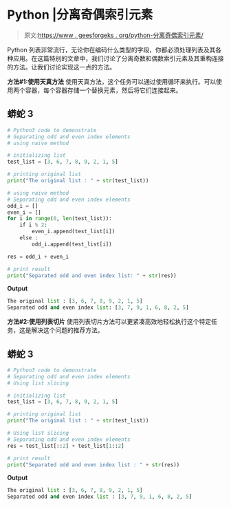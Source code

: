 # Python |分离奇偶索引元素

> 原文:[https://www . geesforgeks . org/python-分离奇偶索引元素/](https://www.geeksforgeeks.org/python-separate-odd-and-even-index-elements/)

Python 列表非常流行，无论你在编码什么类型的字段，你都必须处理列表及其各种应用。在这篇特别的文章中，我们讨论了分离奇数和偶数索引元素及其重构连接的方法。让我们讨论实现这一点的方法。

**方法#1:使用天真方法**
使用天真方法，这个任务可以通过使用循环来执行。可以使用两个容器，每个容器存储一个替换元素，然后将它们连接起来。

## 蟒蛇 3

```py
# Python3 code to demonstrate
# Separating odd and even index elements
# using naive method

# initializing list
test_list = [3, 6, 7, 8, 9, 2, 1, 5]

# printing original list
print("The original list : " + str(test_list))

# using naive method
# Separating odd and even index elements
odd_i = []
even_i = []
for i in range(0, len(test_list)):
    if i % 2:
        even_i.append(test_list[i])
    else :
        odd_i.append(test_list[i])

res = odd_i + even_i

# print result
print("Separated odd and even index list: " + str(res))
```

**Output**

```py
The original list : [3, 6, 7, 8, 9, 2, 1, 5]
Separated odd and even index list: [3, 7, 9, 1, 6, 8, 2, 5]
```

**方法#2:使用列表切片**
使用列表切片方法可以更紧凑高效地轻松执行这个特定任务，这是解决这个问题的推荐方法。

## 蟒蛇 3

```py
# Python3 code to demonstrate
# Separating odd and even index elements
# Using list slicing

# initializing list
test_list = [3, 6, 7, 8, 9, 2, 1, 5]

# printing original list
print("The original list : " + str(test_list))

# Using list slicing
# Separating odd and even index elements
res = test_list[::2] + test_list[1::2]

# print result
print("Separated odd and even index list : " + str(res))
```

**Output**

```py
The original list : [3, 6, 7, 8, 9, 2, 1, 5]
Separated odd and even index list : [3, 7, 9, 1, 6, 8, 2, 5]
```